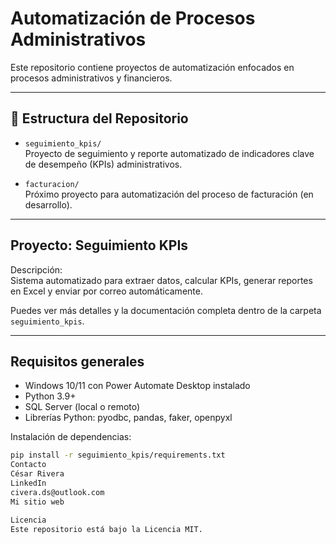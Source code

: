 # Automatización de Procesos Administrativos

Este repositorio contiene proyectos de automatización enfocados en procesos administrativos y financieros.

---

## 📂 Estructura del Repositorio

- `seguimiento_kpis/`  
  Proyecto de seguimiento y reporte automatizado de indicadores clave de desempeño (KPIs) administrativos.

- `facturacion/`  
  Próximo proyecto para automatización del proceso de facturación (en desarrollo).

---

## Proyecto: Seguimiento KPIs

Descripción:  
Sistema automatizado para extraer datos, calcular KPIs, generar reportes en Excel y enviar por correo automáticamente.

Puedes ver más detalles y la documentación completa dentro de la carpeta `seguimiento_kpis`.

---

## Requisitos generales

- Windows 10/11 con Power Automate Desktop instalado
- Python 3.9+
- SQL Server (local o remoto)
- Librerías Python: pyodbc, pandas, faker, openpyxl

Instalación de dependencias:

```bash
pip install -r seguimiento_kpis/requirements.txt
Contacto
César Rivera
LinkedIn
civera.ds@outlook.com
Mi sitio web

Licencia
Este repositorio está bajo la Licencia MIT.
```
